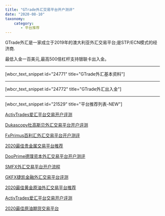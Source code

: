 ```yaml
---
title: "GTrade外汇交易平台开户测评"
date: "2020-08-10"
taxonomy:
    category: 
       - 平台推荐
---
```


GTrade外汇是一家成立于2019年的澳大利亚外汇交易平台;是STP/ECN模式的经济商.

最低入金一百美元,最高500倍杠杆支持银联卡出入金。

* * *

\[wbcr\_text\_snippet id="24771" title="GTrade外汇基本资料"\]

* * *

\[wbcr\_text\_snippet id="24772" title="GTrade外汇出入金"\]

* * *

\[wbcr\_text\_snippet id="21529" title="平台推荐列表-NEW"\]

[ActivTrades爱汇平台交易开户评测](https://we.laowei8.com/activtrades-reviews.html)

[Dukascopy杜高斯贝外汇交易平台开户评测](https://we.laowei8.com/dukascopy-review.html)

[FxPrimus百利汇外汇交易平台开户测评](https://we.laowei8.com/fxprimus-reviews.html)

[2020最佳贵金属交易平台推荐](https://we.laowei8.com/best-auusd-broker.html)

[DooPrime德璞资本外汇交易平台开户测评](https://we.laowei8.com/dooprime-reviews.html)

[SMFX外汇交易平台开户流程](https://we.laowei8.com/smfx-reviews.html)

[GKFX捷凯金融外汇交易平台评测](https://we.laowei8.com/gkfx-review.html)

[2020最佳黄金原油外汇交易平台推荐](https://we.laowei8.com/best-forex-brokers.html)

[ActivTrades爱汇平台交易开户评测](https://we.laowei8.com/activtrades-reviews.html)

[2020最佳原油期货交易平台](https://we.laowei8.com/best-oilusd-broker.html)
